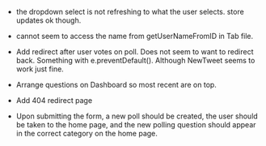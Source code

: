 * the dropdown select is not refreshing to what the user selects. store updates ok though.

* cannot seem to access the name from getUserNameFromID in Tab file.

* Add redirect after user votes on poll.
  Does not seem to want to redirect back. Something with e.preventDefault().
  Although NewTweet seems to work just fine.

* Arrange questions on Dashboard so most recent are on top.

* Add 404 redirect page

* Upon submitting the form, a new poll should be created, the user should be taken to the home page, and the new polling question should appear in the correct category on the home page.

